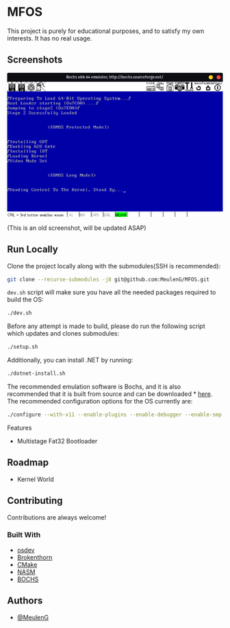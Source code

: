 # MFOS

This project is purely for educational purposes, and to satisfy my own interests. It has no real usage.

## Screenshots

![Screenshot](./docs/Bochs.png) <br />
<div id="top"></div>
(This is an old screenshot, will be updated ASAP)

## Run Locally

Clone the project locally along with the submodules(SSH is recommended):
```sh
git clone --recurse-submodules -j8 git@github.com:MeulenG/MFOS.git
```
```dev.sh``` script will make sure you have all the needed packages required to build the OS:
```sh
./dev.sh
```
Before any attempt is made to build, please do run the following script which updates and clones submodules:
```sh
./setup.sh
```
Additionally, you can install .NET by running:
```sh
./dotnet-install.sh
```
The recommended emulation software is Bochs, and it is also recommended that it is built from source and can be downloaded * [here](https://bochs.sourceforge.io). The recommended configuration options for the OS currently are:
```sh
./configure --with-x11 --enable-plugins --enable-debugger --enable-smp --enable-x86-64 --enable-svm --enable-avx --enable-long-phy-address --enable-all-optimizations --enable-ne2000  --enable-pnic --enable-e1000 --enable-usb --enable-usb-ohci --enable-usb-ehci --enable-usb-xhci --enable-raw-serial
```

Features

- Multistage Fat32 Bootloader
 
## Roadmap

- Kernel World



## Contributing

Contributions are always welcome!


### Built With
* [osdev](https://wiki.osdev.org)
* [Brokenthorn](http://www.brokenthorn.com/Resources/)
* [CMake](https://cmake.org/)
* [NASM](https://nasm.us/)
* [BOCHS](https://bochs.sourceforge.io)

## Authors

- [@MeulenG](https://www.github.com/MeulenG)